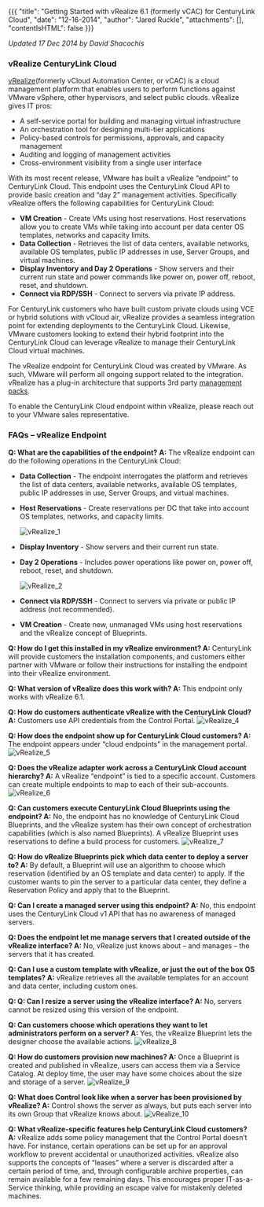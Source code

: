 {{{
  "title": "Getting Started with vRealize 6.1 (formerly vCAC) for CenturyLink Cloud",
  "date": "12-16-2014",
  "author": "Jared Ruckle",
  "attachments": [],
  "contentIsHTML": false
}}}

*Updated 17 Dec 2014 by David Shacochis*

### vRealize CenturyLink Cloud

[vRealize](http://www.vmware.com/products/vrealize-suite/)(formerly vCloud Automation Center, or vCAC) is a cloud management platform that enables users to perform functions against VMware vSphere, other hypervisors, and select public clouds. vRealize gives IT pros:
* A self-service portal for building and managing virtual infrastructure
* An orchestration tool for designing multi-tier applications
* Policy-based controls for permissions, approvals, and capacity management
* Auditing and logging of management activities
* Cross-environment visibility from a single user interface

With its most recent release, VMware has built a vRealize “endpoint” to CenturyLink Cloud. This endpoint uses the CenturyLink Cloud API to provide basic creation and “day 2” management activities. Specifically vRealize offers the following capabilities for CenturyLink Cloud:
* **VM Creation** - Create VMs using host reservations. Host reservations allow you to create VMs while taking into account per data center OS templates, networks and capacity limits.
* **Data Collection** - Retrieves the list of data centers, available networks, available OS templates, public IP addresses in use, Server Groups, and virtual machines.
* **Display Inventory and Day 2 Operations** - Show servers and their current run state and power commands like power on, power off, reboot, reset, and shutdown.
* **Connect via RDP/SSH** - Connect to servers via private IP address.

For CenturyLink customers who have built custom private clouds using VCE or hybrid solutions with vCloud air, vRealize provides a seamless integration point for extending deployments to the CenturyLink Cloud. Likewise, VMware customers looking to extend their hybrid footprint into the CenturyLink Cloud can leverage vRealize to manage their CenturyLink Cloud virtual machines.

The vRealize endpoint for CenturyLink Cloud was created by VMware. As such, VMware will perform all ongoing support related to the integration. vRealize has a plug-in architecture that supports 3rd party [management packs](http://www.vmware.com/files/pdf/vrealize/vmware-vrealize-operations-management-packs-wp-en.pdf).

To enable the CenturyLink Cloud endpoint within vRealize, please reach out to your VMware sales representative.

### FAQs – vRealize Endpoint
**Q: What are the capabilities of the endpoint?**
**A:** The vRealize endpoint can do the following operations in the CenturyLink Cloud:
* **Data Collection** - The endpoint interrogates the platform and retrieves the list of data centers, available networks, available OS templates, public IP addresses in use, Server Groups, and virtual machines.
* **Host Reservations** - Create reservations per DC that take into account OS templates, networks, and capacity limits.

  ![vRealize_1](../../images/vRealize_1.png)

* **Display Inventory** - Show servers and their current run state.
* **Day 2 Operations** - Includes power operations like power on, power off, reboot, reset, and shutdown.

  ![vRealize_2](../../images/vRealize_2.png)

* **Connect via RDP/SSH** - Connect to servers via private or public IP address (not recommended).
* **VM Creation** - Create new, unmanaged VMs using host reservations and the vRealize concept of Blueprints.

**Q: How do I get this installed in my vRealize environment?
A:** CenturyLink will provide customers the installation components, and customers either partner with VMware or follow their instructions for installing the endpoint into their vRealize environment.

**Q: What version of vRealize does this work with?
A:** This endpoint only works with vRealize 6.1.

**Q: How do customers authenticate vRealize with the CenturyLink Cloud?
A:** Customers use API credentials from the Control Portal.
![vRealize_4](../../images/vRealize_4.png)

**Q: How does the endpoint show up for CenturyLink Cloud customers?
A:** The endpoint appears under “cloud endpoints” in the management portal.
![vRealize_5](../../images/vRealize_5.png)

**Q: Does the vRealize adapter work across a CenturyLink Cloud account hierarchy?
A:** A vRealize “endpoint” is tied to a specific account. Customers can create multiple endpoints to map to each of their sub-accounts.
![vRealize_6](../../images/vRealize_6.png)

**Q: Can customers execute CenturyLink Cloud Blueprints using the endpoint?
A:** No, the endpoint has no knowledge of CenturyLink Cloud Blueprints, and the vRealize system has their own concept of orchestration capabilities (which is also named Blueprints). A vRealize Blueprint uses reservations to define a build process for customers.
![vRealize_7](../../images/vRealize_7.png)

**Q: How do vRealize Blueprints pick which data center to deploy a server to?
A:** By default, a Blueprint will use an algorithm to choose which reservation (identified by an OS template and data center) to apply. If the customer wants to pin the server to a particular data center, they define a Reservation Policy and apply that to the Blueprint.

**Q: Can I create a managed server using this endpoint?
A:** No, this endpoint uses the CenturyLink Cloud v1 API that has no awareness of managed servers.

**Q: Does the endpoint let me manage servers that I created outside of the vRealize interface?
A:** No, vRealize just knows about – and manages – the servers that it has created.

**Q: Can I use a custom template with vRealize, or just the out of the box OS templates?
A:** vRealize retrieves all the available templates for an account and data center, including custom ones.

**Q: Q: Can I resize a server using the vRealize interface?
A:** No, servers cannot be resized using this version of the endpoint.

**Q: Can customers choose which operations they want to let administrators perform on a server?
A:** Yes, the vRealize Blueprint lets the designer choose the available actions.
![vRealize_8](../../images/vRealize_8.png)

**Q: How do customers provision new machines?
A:** Once a Blueprint is created and published in vRealize, users can access them via a Service Catalog. At deploy time, the user may have some choices about the size and storage of a server.
![vRealize_9](../../images/vRealize_9.png)

**Q: What does Control look like when a server has been provisioned by vRealize?
A:** Control shows the server as always, but puts each server into its own Group that vRealize knows about.
![vRealize_10](../../images/vRealize_10.png)

**Q: What vRealize-specific features help CenturyLink Cloud customers?
A:** vRealize adds some policy management that the Control Portal doesn’t have. For instance, certain operations can be set up for an approval workflow to prevent accidental or unauthorized activities. vRealize also supports the concepts of “leases” where a server is discarded after a certain period of time, and, through configurable archive properties, can remain available for a few remaining days. This encourages proper IT-as-a-Service thinking, while providing an escape valve for mistakenly deleted machines.

